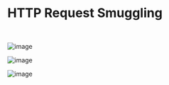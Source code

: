<h1>HTTP Request Smuggling</h1>
<br>

![image](https://github.com/user-attachments/assets/86d0013d-5a14-4c0a-b7e1-32a33552d511)


![image](https://github.com/user-attachments/assets/01eb652e-0e88-4348-90cf-2024768c3835)


![image](https://github.com/user-attachments/assets/e590dd9f-5422-4e8d-87b0-40c86f995c63)
